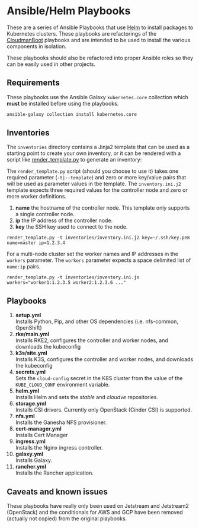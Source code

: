 # Ansible/Helm Playbooks

These are a series of Ansible Playbooks that use [Helm](https://helm.sh) to install packages to Kubernetes clusters.  These playbooks are refactorings of the [CloudmanBoot](https://github.com/CloudVE/cloudman-boot.git) playbooks and are intended to be used to install the various components in isolation. 

These playbooks should also be refactored into proper Ansible roles so they can be easily used in other projects.

## Requirements

These playbooks use the Ansible Galaxy `kubernetes.core` collection which **must** be installed before using the playbooks.

```bash
ansible-galaxy collection install kubernetes.core
```

## Inventories

The `inventories` directory contains a Jinja2 template that can be used as a starting point to create your own inventory, or it can be rendered with a script like [render_template.py](https://gist.github.com/ksuderman/82d3d3f91df794439f46842d2dcc07ab) to generate an inventory:



The `render_template.py` script (should you choose to use it) takes one required parameter (`-t|--template`) and zero or more key/value pairs that will be used as parameter values in tbe template.  The `inventory.ini.j2` template expects three required values for the controller node and zero or more worker definitions.

1. **name** the hostname of the controller node.  This template only supports a single controller node.
1. **ip** the IP address of the controller node.
1. **key** the SSH key used to connect to the node. 
```
render_template.py -t inventories/inventory.ini.j2 key=~/.ssh/key.pem name=master ip=1.2.3.4
```

For a multi-node cluster set the worker names and IP addresses in the `workers` parameter. The `workers` parameter expects a space delimited list of `name:ip` pairs.

```
render_template.py -t inventories/inventory.ini.js workers="worker1:1.2.3.5 worker2:1.2.3.6 ..."
```

## Playbooks

1. **setup.yml**<br/>Installs Python, Pip, and other OS dependencies (i.e. nfs-common, OpenShift)
1. **rke/main.yml**<br/>Installs RKE2, configures the controller and worker nodes, and downloads the kubeconfig
1. **k3s/site.yml**<br/>Installs K3S, configures the controller and worker nodes, and downloads the kubeconfig
1. **secrets.yml**<br/>Sets the `cloud-config` secret in the K8S cluster from the value of the `KUBE_CLOUD_CONF` environment variable.
1. **helm.yml**<br/>Installs Helm and sets the *stable* and *cloudve* repositories.
1. **storage.yml**<br/>Installs CSI drivers.  Currently only OpenStack (Cinder CSI) is supported.
1. **nfs.yml**<br/>Installs the Ganesha NFS provisioner.
1. **cert-manager.yml**<br/>Installs Cert Manager
1. **ingress.yml**<br/>Installs the Nginx ingress controller.
1. **galaxy.yml**<br/>Installs Galaxy.
1. **rancher.yml**<br/>Installs the Rancher application.

## Caveats and known issues

These playbooks have really only been used on Jetstream and Jetstream2 (OpenStack) and the conditionals for AWS and GCP have been removed (actually not copied) from the original playbooks.